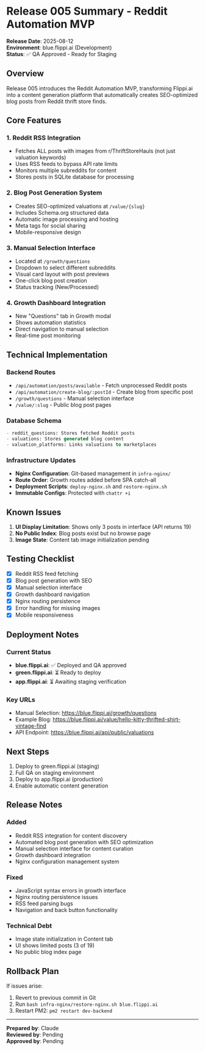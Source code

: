 # Release 005 Summary - Reddit Automation MVP

**Release Date**: 2025-08-12  
**Environment**: blue.flippi.ai (Development)  
**Status**: ✅ QA Approved - Ready for Staging

## Overview

Release 005 introduces the Reddit Automation MVP, transforming Flippi.ai into a content generation platform that automatically creates SEO-optimized blog posts from Reddit thrift store finds.

## Core Features

### 1. Reddit RSS Integration
- Fetches ALL posts with images from r/ThriftStoreHauls (not just valuation keywords)
- Uses RSS feeds to bypass API rate limits
- Monitors multiple subreddits for content
- Stores posts in SQLite database for processing

### 2. Blog Post Generation System
- Creates SEO-optimized valuations at `/value/{slug}`
- Includes Schema.org structured data
- Automatic image processing and hosting
- Meta tags for social sharing
- Mobile-responsive design

### 3. Manual Selection Interface
- Located at `/growth/questions`
- Dropdown to select different subreddits
- Visual card layout with post previews
- One-click blog post creation
- Status tracking (New/Processed)

### 4. Growth Dashboard Integration
- New "Questions" tab in Growth modal
- Shows automation statistics
- Direct navigation to manual selection
- Real-time post monitoring

## Technical Implementation

### Backend Routes
- `/api/automation/posts/available` - Fetch unprocessed Reddit posts
- `/api/automation/create-blog/:postId` - Create blog from specific post
- `/growth/questions` - Manual selection interface
- `/value/:slug` - Public blog post pages

### Database Schema
```sql
- reddit_questions: Stores fetched Reddit posts
- valuations: Stores generated blog content
- valuation_platforms: Links valuations to marketplaces
```

### Infrastructure Updates
- **Nginx Configuration**: Git-based management in `infra-nginx/`
- **Route Order**: Growth routes added before SPA catch-all
- **Deployment Scripts**: `deploy-nginx.sh` and `restore-nginx.sh`
- **Immutable Configs**: Protected with `chattr +i`

## Known Issues

1. **UI Display Limitation**: Shows only 3 posts in interface (API returns 19)
2. **No Public Index**: Blog posts exist but no browse page
3. **Image State**: Content tab image initialization pending

## Testing Checklist

- [x] Reddit RSS feed fetching
- [x] Blog post generation with SEO
- [x] Manual selection interface
- [x] Growth dashboard navigation
- [x] Nginx routing persistence
- [x] Error handling for missing images
- [x] Mobile responsiveness

## Deployment Notes

### Current Status
- **blue.flippi.ai**: ✅ Deployed and QA approved
- **green.flippi.ai**: ⏳ Ready to deploy
- **app.flippi.ai**: ⏳ Awaiting staging verification

### Key URLs
- Manual Selection: https://blue.flippi.ai/growth/questions
- Example Blog: https://blue.flippi.ai/value/hello-kitty-thrifted-shirt-vintage-find
- API Endpoint: https://blue.flippi.ai/api/public/valuations

## Next Steps

1. Deploy to green.flippi.ai (staging)
2. Full QA on staging environment
3. Deploy to app.flippi.ai (production)
4. Enable automatic content generation

## Release Notes

### Added
- Reddit RSS integration for content discovery
- Automated blog post generation with SEO optimization
- Manual selection interface for content curation
- Growth dashboard integration
- Nginx configuration management system

### Fixed
- JavaScript syntax errors in growth interface
- Nginx routing persistence issues
- RSS feed parsing bugs
- Navigation and back button functionality

### Technical Debt
- Image state initialization in Content tab
- UI shows limited posts (3 of 19)
- No public blog index page

## Rollback Plan

If issues arise:
1. Revert to previous commit in Git
2. Run `bash infra-nginx/restore-nginx.sh blue.flippi.ai`
3. Restart PM2: `pm2 restart dev-backend`

---

**Prepared by**: Claude  
**Reviewed by**: Pending  
**Approved by**: Pending
